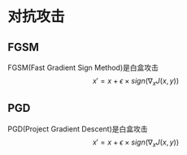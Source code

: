 # 对抗攻击
## FGSM
FGSM(Fast Gradient Sign Method)是白盒攻击
$$
x'=x+\epsilon \times sign(\nabla_x J(x,y))
$$
## PGD
PGD(Project Gradient Descent)是白盒攻击
$$
x'=x+\epsilon \times sign(\nabla_x J(x,y))
$$